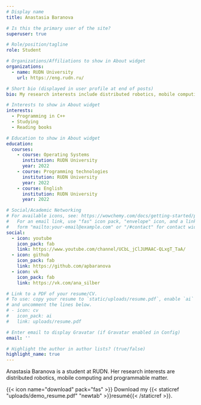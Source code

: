 ```yaml
---
# Display name
title: Anastasia Baranova

# Is this the primary user of the site?
superuser: true

# Role/position/tagline
role: Student

# Organizations/Affiliations to show in About widget
organizations:
  - name: RUDN University
    url: https://eng.rudn.ru/

# Short bio (displayed in user profile at end of posts)
bio: My research interests include distributed robotics, mobile computing and programmable matter.

# Interests to show in About widget
interests:
  - Programming in C++
  - Studying
  - Reading books

# Education to show in About widget
education:
  courses:
    - course: Operating Systems
      institution: RUDN University
      year: 2022
    - course: Programming technologies
      institution: RUDN University
      year: 2022
    - course: English
      institution: RUDN University
      year: 2022

# Social/Academic Networking
# For available icons, see: https://wowchemy.com/docs/getting-started/page-builder/#icons
#   For an email link, use "fas" icon pack, "envelope" icon, and a link in the
#   form "mailto:your-email@example.com" or "/#contact" for contact widget.
social:
  - icon: youtube
    icon_pack: fab
    link: https://www.youtube.com/channel/UCbL_jClJUMAAC-QLxgT_TaA/
  - icon: github
    icon_pack: fab
    link: https://github.com/apbaranova
  - icon: vk
    icon_pack: fab
    link: https://vk.com/ana_silber

# Link to a PDF of your resume/CV.
# To use: copy your resume to `static/uploads/resume.pdf`, enable `ai` icons in `params.toml`,
# and uncomment the lines below.
# - icon: cv
#   icon_pack: ai
#   link: uploads/resume.pdf

# Enter email to display Gravatar (if Gravatar enabled in Config)
email: ''

# Highlight the author in author lists? (true/false)
highlight_name: true
---
```


Anastasia Baranova is a student at RUDN. Her research interests are distributed robotics, mobile computing and programmable matter.


{{< icon name="download" pack="fas" >}} Download my {{< staticref "uploads/demo_resume.pdf" "newtab" >}}resumé{{< /staticref >}}.
